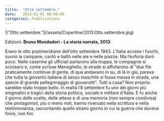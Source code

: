 ```yaml
---
title:  "Otto settembre."
date:   2013-01-01 00:00:00
categories: Pubblications
---
```


!["Otto settembre."](/assets/Copertine/2013.Otto settembre.jpg)

Edizioni: **Bruno Mondadori - La storia narrata, 2013**

Erano le otto postmeridiane dell’otto settembre 1943. L’Italia accese i fuochi, suonò le campane, cantò e ballò nelle aie e nelle piazze. Ma l’euforia durò poco. Nelle caserme gli ufficiali parlarono alla truppa, le compagnie si sciolsero e, come scrisse Meneghello, le strade si affollarono di “due file praticamente continue di gente, di qua andavano in su, di là in giù, pareva che tutta la gioventù italiana di sesso maschile si fosse messa in strada, una specie di grande pellegrinaggio di giovanotti”. Tutti a casa? Non proprio: sarebbe stato troppo bello. In realtà l’8 settembre fu uno dei giorni più enigmatici e tragici della storia politica, sociale e militare d’Italia. E fu anche il giorno delle scelte, delle attese e di una memoria (non sempre condivisa) che protagonisti, più o meno noti, hanno riversato nella scrittura e nella testimonianza, raccontando quello strano giorno in cui la guerra che doveva finire, non finì. 

